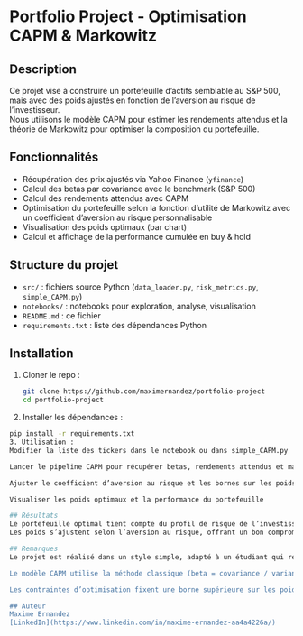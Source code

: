# Portfolio Project - Optimisation CAPM & Markowitz

## Description

Ce projet vise à construire un portefeuille d’actifs semblable au S&P 500, mais avec des poids ajustés en fonction de l’aversion au risque de l’investisseur.  
Nous utilisons le modèle CAPM pour estimer les rendements attendus et la théorie de Markowitz pour optimiser la composition du portefeuille.

## Fonctionnalités

- Récupération des prix ajustés via Yahoo Finance (`yfinance`)  
- Calcul des betas par covariance avec le benchmark (S&P 500)  
- Calcul des rendements attendus avec CAPM  
- Optimisation du portefeuille selon la fonction d’utilité de Markowitz avec un coefficient d’aversion au risque personnalisable  
- Visualisation des poids optimaux (bar chart)  
- Calcul et affichage de la performance cumulée en buy & hold  

## Structure du projet

- `src/` : fichiers source Python (`data_loader.py`, `risk_metrics.py`, `simple_CAPM.py`)  
- `notebooks/` : notebooks pour exploration, analyse, visualisation  
- `README.md` : ce fichier  
- `requirements.txt` : liste des dépendances Python  

## Installation

1. Cloner le repo :  
   ```bash
   git clone https://github.com/maximernandez/portfolio-project
   cd portfolio-project
2. Installer les dépendances :
  ```bash  
  pip install -r requirements.txt
3. Utilisation : 
Modifier la liste des tickers dans le notebook ou dans simple_CAPM.py

Lancer le pipeline CAPM pour récupérer betas, rendements attendus et matrice de covariance

Ajuster le coefficient d’aversion au risque et les bornes sur les poids pour optimiser le portefeuille : très important !

Visualiser les poids optimaux et la performance du portefeuille

## Résultats
Le portefeuille optimal tient compte du profil de risque de l’investisseur, en maximisant la fonction d’utilité de Markowitz.
Les poids s’ajustent selon l’aversion au risque, offrant un bon compromis rendement/risque.

## Remarques
Le projet est réalisé dans un style simple, adapté à un étudiant qui rentre en master en école d'ingénieur

Le modèle CAPM utilise la méthode classique (beta = covariance / variance) sans régression.

Les contraintes d’optimisation fixent une borne supérieure sur les poids pour éviter une concentration excessive.

## Auteur
Maxime Ernandez
[LinkedIn](https://www.linkedin.com/in/maxime-ernandez-aa4a4226a/)
